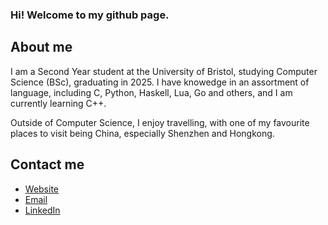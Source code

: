 ### Hi! Welcome to my github page.

## About me

I am a Second Year student at the University of Bristol, studying Computer Science (BSc), graduating in 2025. I have knowedge in an assortment of language, including C, Python, Haskell, Lua, Go and others, and I am currently learning C++.

Outside of Computer Science, I enjoy travelling, with one of my favourite places to visit being China, especially Shenzhen and Hongkong.

## Contact me
 - [Website][ 1 ]
 - [Email][ 2 ]
 - [LinkedIn][ 3 ]


[1]:https://phildaniel.tech
[2]:mailto:phillip.s.w.daniel@gmail.com
[3]:https://www.linkedin.com/in/phil-daniel

